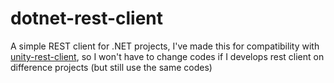 # dotnet-rest-client
A simple REST client for .NET projects, I've made this for compatibility with [unity-rest-client](https://github.com/insthync/unity-rest-client), so I won't have to change codes if I develops rest client on difference projects (but still use the same codes)
